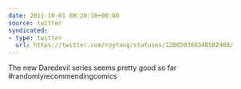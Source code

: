 ```yaml
---
date: 2011-10-01 08:20:10+00:00
source: twitter
syndicated:
- type: twitter
  url: https://twitter.com/roytang/statuses/120050360340582400/
---
```


The new Daredevil series seems pretty good so far #randomlyrecommendingcomics